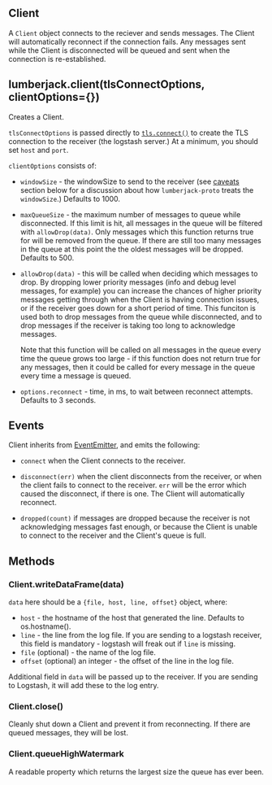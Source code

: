 Client
------

A `Client` object connects to the reciever and sends messages.  The Client will
automatically reconnect if the connection fails.  Any messages sent while the Client is disconnected
will be queued and sent when the connection is re-established.

## lumberjack.client(tlsConnectOptions, clientOptions={})

Creates a Client.

`tlsConnectOptions` is passed directly to
[`tls.connect()`](http://nodejs.org/api/tls.html#tls_tls_connect_options_callback) to create the
TLS connection to the receiver (the logstash server.)  At a minimum, you should set `host` and `port`.

`clientOptions` consists of:

* `windowSize` - the windowSize to send to the receiver (see [caveats](#caveats) section below
  for a discussion about how `lumberjack-proto` treats the `windowSize`.)  Defaults to 1000.

* `maxQueueSize` - the maximum number of messages to queue while disconnected.
  If this limit is hit, all messages in the queue will be filtered with
  `allowDrop(data)`.  Only messages which this function returns true for will be
  removed from the queue.  If there are still too many messages in the queue at this point
  the the oldest messages will be dropped.  Defaults to 500.

* `allowDrop(data)` - this will be called when deciding which messages to drop.
  By dropping lower priority messages (info and debug level messages, for example) you can
  increase the chances of higher priority messages getting through when the Client is
  having connection issues, or if the receiver goes down for a short period of time.
  This funciton is used both to drop messages from the queue while disconnected, and to drop
  messages if the receiver is taking too long to acknowledge messages.

  Note that this function will be called on all messages in the queue every time the queue grows
  too large - if this function does not return true for any messages, then it could be called
  for every message in the queue every time a message is queued.

* `options.reconnect` - time, in ms, to wait between reconnect attempts.  Defaults to 3 seconds.

## Events

Client inherits from [EventEmitter](http://nodejs.org/api/events.html#events_class_events_eventemitter), and emits the following:

* `connect` when the Client connects to the receiver.

* `disconnect(err)` when the client disconnects from the receiver, or when the client fails to
  connect to the receiver.  `err` will be the error which caused the disconnect, if there is one.
  The Client will automatically reconnect.

* `dropped(count)` if messages are dropped because the receiver is not acknowledging messages
  fast enough, or because the Client is unable to connect to the receiver and the Client's queue
  is full.

## Methods

### Client.writeDataFrame(data)

`data` here should be a `{file, host, line, offset}` object, where:

* `host` - the hostname of the host that generated the line.  Defaults to os.hostname().
* `line` - the line from the log file.  If you are sending to a logstash receiver, this field
  is mandatory - logstash will freak out if `line` is missing.
* `file` (optional) - the name of the log file.
* `offset` (optional) an integer - the offset of the line in the log file.

Additional field in `data` will be passed up to the receiver.  If you are sending to Logstash,
it will add these to the log entry.

### Client.close()

Cleanly shut down a Client and prevent it from reconnecting.  If there are queued messages, they
will be lost.

### Client.queueHighWatermark

A readable property which returns the largest size the queue has ever been.



